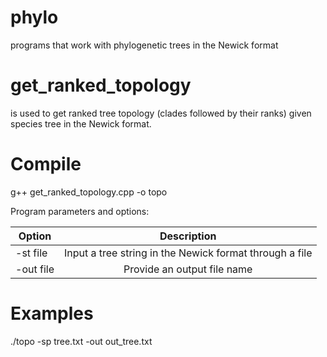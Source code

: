 # phylo
programs that work with phylogenetic trees in the Newick format

# get_ranked_topology
is used to get ranked tree topology (clades followed by their ranks) given species tree in the Newick format.

# Compile
g++ get_ranked_topology.cpp -o topo 

Program parameters and options:

| Option        | Description   | 
| ------------- |:-------------:| 
| -st file      | Input a tree string in the Newick format through a file | 
| -out file     | Provide an output file name      |   


# Examples
./topo -sp tree.txt -out out_tree.txt




